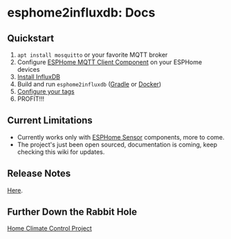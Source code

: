 esphome2influxdb: Docs
==

## Quickstart

1. `apt install mosquitto` or your favorite MQTT broker
1. Configure [ESPHome MQTT Client Component](https://esphome.io/components/mqtt.html) on your ESPHome devices
1. [Install InfluxDB](https://docs.influxdata.com/influxdb/v1.8/introduction/install/)
1. Build and run `esphome2influxdb` ([Gradle](./build/gradle.md) or [Docker](./build/docker.md))
1. [Configure your tags](./tagging.md)
1. PROFIT!!!

## Current Limitations

* Currently works only with [ESPHome Sensor](https://esphome.io/components/sensor/index.html) components, more to come.
* The project's just been open sourced, documentation is coming, keep checking this wiki for updates.

## Release Notes

[Here](./release-notes.md).

## Further Down the Rabbit Hole

[Home Climate Control Project](https://github.com/home-climate-control/dz)
